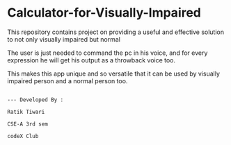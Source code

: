 # Calculator-for-Visually-Impaired
This repository contains project on providing a useful and effective solution to not only visually impaired but normal 

The user is just needed to command the pc in his voice, and for every expression he will get his output as a throwback voice too.

This makes this app unique and so versatile that it can be used by visually impaired person and a normal person too.


                                                                                                    --- Developed By : 
                                                                                                                   Ratik Tiwari
                                                                                                                   CSE-A 3rd sem
                                                                                                                   codeX Club
